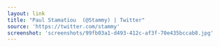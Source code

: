 ```yaml
---
layout: link
title: "Paul Stamatiou  (@Stammy) | Twitter"
source: 'https://twitter.com/stammy'
screenshot: 'screenshots/99fb03a1-d493-412c-af3f-70e435bccab8.jpg'
---
```



